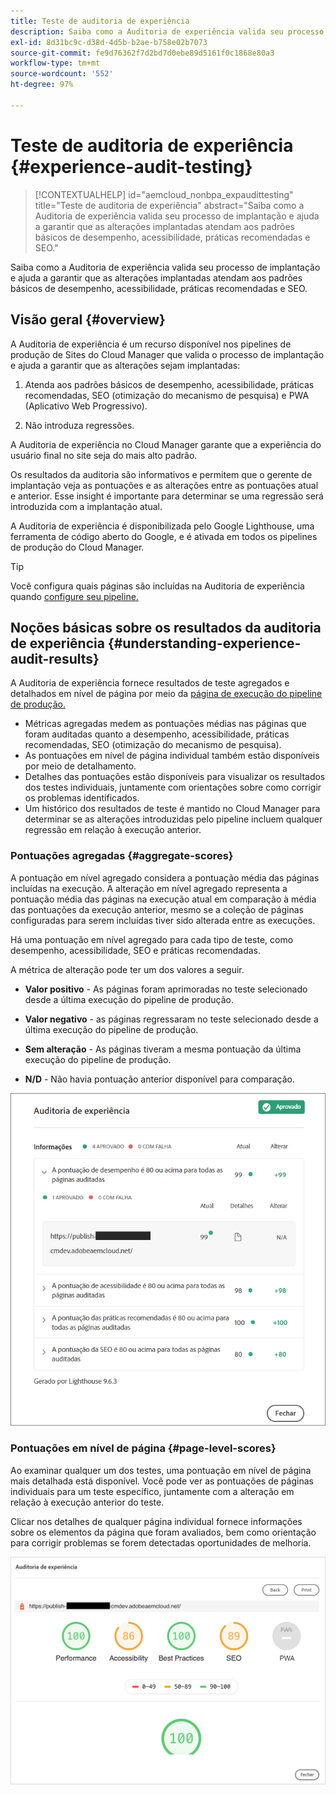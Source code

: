 ```yaml
---
title: Teste de auditoria de experiência
description: Saiba como a Auditoria de experiência valida seu processo de implantação e ajuda a garantir que as alterações implantadas atendam aos padrões básicos de desempenho, acessibilidade, práticas recomendadas e SEO.
exl-id: 8d31bc9c-d38d-4d5b-b2ae-b758e02b7073
source-git-commit: fe9d76362f7d2bd7d0ebe89d5161f0c1868e80a3
workflow-type: tm+mt
source-wordcount: '552'
ht-degree: 97%

---
```



# Teste de auditoria de experiência {#experience-audit-testing}

>[!CONTEXTUALHELP]
>id="aemcloud_nonbpa_expaudittesting"
>title="Teste de auditoria de experiência"
>abstract="Saiba como a Auditoria de experiência valida seu processo de implantação e ajuda a garantir que as alterações implantadas atendam aos padrões básicos de desempenho, acessibilidade, práticas recomendadas e SEO."

Saiba como a Auditoria de experiência valida seu processo de implantação e ajuda a garantir que as alterações implantadas atendam aos padrões básicos de desempenho, acessibilidade, práticas recomendadas e SEO.

## Visão geral {#overview}

A Auditoria de experiência é um recurso disponível nos pipelines de produção de Sites do Cloud Manager que valida o processo de implantação e ajuda a garantir que as alterações sejam implantadas:

1. Atenda aos padrões básicos de desempenho, acessibilidade, práticas recomendadas, SEO (otimização do mecanismo de pesquisa) e PWA (Aplicativo Web Progressivo).

1. Não introduza regressões.

A Auditoria de experiência no Cloud Manager garante que a experiência do usuário final no site seja do mais alto padrão.

Os resultados da auditoria são informativos e permitem que o gerente de implantação veja as pontuações e as alterações entre as pontuações atual e anterior. Esse insight é importante para determinar se uma regressão será introduzida com a implantação atual.

A Auditoria de experiência é disponibilizada pelo Google Lighthouse, uma ferramenta de código aberto do Google, e é ativada em todos os pipelines de produção do Cloud Manager.

>[!TIP]
>
>Você configura quais páginas são incluídas na Auditoria de experiência quando [configure seu pipeline.](/help/implementing/cloud-manager/configuring-pipelines/configuring-production-pipelines.md#full-stack-code)

## Noções básicas sobre os resultados da auditoria de experiência {#understanding-experience-audit-results}

A Auditoria de experiência fornece resultados de teste agregados e detalhados em nível de página por meio da [página de execução do pipeline de produção.](/help/implementing/cloud-manager/deploy-code.md)

* Métricas agregadas medem as pontuações médias nas páginas que foram auditadas quanto a desempenho, acessibilidade, práticas recomendadas, SEO (otimização do mecanismo de pesquisa).
* As pontuações em nível de página individual também estão disponíveis por meio de detalhamento.
* Detalhes das pontuações estão disponíveis para visualizar os resultados dos testes individuais, juntamente com orientações sobre como corrigir os problemas identificados.
* Um histórico dos resultados de teste é mantido no Cloud Manager para determinar se as alterações introduzidas pelo pipeline incluem qualquer regressão em relação à execução anterior.

### Pontuações agregadas {#aggregate-scores}

A pontuação em nível agregado considera a pontuação média das páginas incluídas na execução. A alteração em nível agregado representa a pontuação média das páginas na execução atual em comparação à média das pontuações da execução anterior, mesmo se a coleção de páginas configuradas para serem incluídas tiver sido alterada entre as execuções.

Há uma pontuação em nível agregado para cada tipo de teste, como desempenho, acessibilidade, SEO e práticas recomendadas.

A métrica de alteração pode ter um dos valores a seguir.

* **Valor positivo** - As páginas foram aprimoradas no teste selecionado desde a última execução do pipeline de produção.

* **Valor negativo** - as páginas regressaram no teste selecionado desde a última execução do pipeline de produção.

* **Sem alteração** - As páginas tiveram a mesma pontuação da última execução do pipeline de produção.

* **N/D** - Não havia pontuação anterior disponível para comparação.

![Resultados da auditoria de experiência](/help/implementing/cloud-manager/assets/exp-audit-1.png)

### Pontuações em nível de página {#page-level-scores}

Ao examinar qualquer um dos testes, uma pontuação em nível de página mais detalhada está disponível. Você pode ver as pontuações de páginas individuais para um teste específico, juntamente com a alteração em relação à execução anterior do teste.

Clicar nos detalhes de qualquer página individual fornece informações sobre os elementos da página que foram avaliados, bem como orientação para corrigir problemas se forem detectadas oportunidades de melhoria.

![Pontuações em nível de página](/help/implementing/cloud-manager/assets/exp-audit-2.png)
